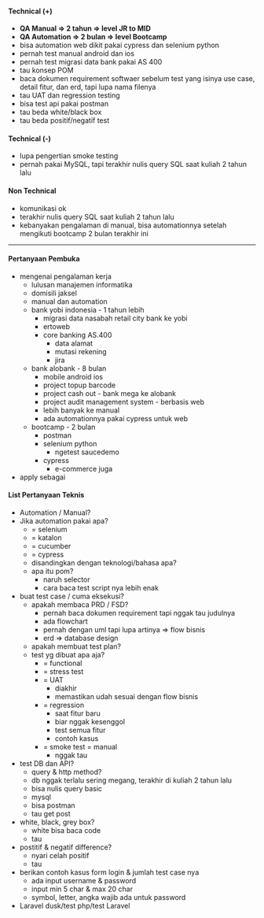 #### Technical (+) 

- **QA Manual => 2 tahun => level JR to MID**
- **QA Automation => 2 bulan => level Bootcamp**
- bisa automation web dikit pakai cypress dan selenium python
- pernah test manual android dan ios
- pernah test migrasi data bank pakai AS 400
- tau konsep POM
- baca dokumen requirement softwaer sebelum test yang isinya use case, detail fitur, dan erd, tapi lupa nama filenya 
- tau UAT dan regression testing
- bisa test api pakai postman
- tau beda white/black box
- tau beda positif/negatif test

#### Technical (-)  

- lupa pengertian smoke testing
- pernah pakai MySQL, tapi terakhir nulis query SQL saat kuliah 2 tahun lalu 

#### Non Technical  

- komunikasi ok
- terakhir nulis query SQL saat kuliah 2 tahun lalu
- kebanyakan pengalaman di manual, bisa automationnya setelah mengikuti bootcamp 2 bulan terakhir ini

---

#### Pertanyaan Pembuka

- mengenai pengalaman kerja  
	- lulusan manajemen informatika
	- domisili jaksel
	- manual dan automation
	- bank yobi indonesia - 1 tahun lebih
		- migrasi data nasabah retail city bank ke yobi
		- ertoweb
		- core banking AS.400
			- data alamat
			- mutasi rekening
			- jira
	- bank alobank - 8 bulan
		- mobile android ios
		- project topup barcode
		- project cash out - bank mega ke alobank
		- project audit management system - berbasis web
		- lebih banyak ke manual
		- ada automationnya pakai cypress untuk web
	- bootcamp - 2 bulan
		- postman
		- selenium python
			- ngetest saucedemo
		- cypress
			- e-commerce juga
- apply sebagai


#### List Pertanyaan Teknis

- Automation / Manual?  
- Jika automation pakai apa?
	- = selenium
	- = katalon
	- = cucumber
	- = cypress
	- disandingkan dengan teknologi/bahasa apa?
	- apa itu pom?
		- naruh selector
		- cara baca test script nya lebih enak
- buat test case / cuma eksekusi?
	- apakah membaca PRD / FSD?
		- pernah baca dokumen requirement tapi nggak tau judulnya
		- ada flowchart
		- pernah dengan uml tapi lupa artinya => flow bisnis 
		- erd => database design
	- apakah membuat test plan?
	- test yg dibuat apa aja?
		- = functional
		- = stress test
		- = UAT
			- diakhir
			- memastikan udah sesuai dengan flow bisnis
		- = regression
			- saat fitur baru
			- biar nggak kesenggol
			- test semua fitur
			- contoh kasus
		- = smoke test = manual
			- nggak tau
- test DB dan API?
	- query & http method?
	- db nggak terlalu sering megang, terakhir di kuliah 2 tahun lalu
	- bisa nulis query basic
	- mysql
	- bisa postman
	- tau get post
- white, black, grey box?
	- white bisa baca code
	- tau
- postitif & negatif difference?
	- nyari celah positif
	- tau
- berikan contoh kasus form login & jumlah test case nya
	- ada input username & password
	- input min 5 char & max 20 char
	- symbol, letter, angka wajib ada untuk password
- Laravel dusk/test php/test Laravel
